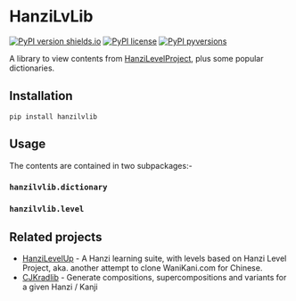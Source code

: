 # HanziLvLib

[![PyPI version shields.io](https://img.shields.io/pypi/v/hanzilvlib.svg)](https://pypi.python.org/pypi/hanzilvlib/)
[![PyPI license](https://img.shields.io/pypi/l/hanzilvlib.svg)](https://pypi.python.org/pypi/hanzilvlib/)
[![PyPI pyversions](https://img.shields.io/pypi/pyversions/hanzilvlib.svg)](https://pypi.python.org/pypi/hanzilvlib/)

A library to view contents from [HanziLevelProject](http://hanzilevelproject.blogspot.com/#!), plus some popular dictionaries.

## Installation

```commandline
pip install hanzilvlib
```

## Usage

The contents are contained in two subpackages:-

### `hanzilvlib.dictionary`

### `hanzilvlib.level`

## Related projects

- [HanziLevelUp](https://github.com/patarapolw/HanziLevelUp) - A Hanzi learning suite, with levels based on Hanzi Level Project, aka. another attempt to clone WaniKani.com for Chinese.
- [CJKradlib](https://github.com/patarapolw/cjkradlib) - Generate compositions, supercompositions and variants for a given Hanzi / Kanji
